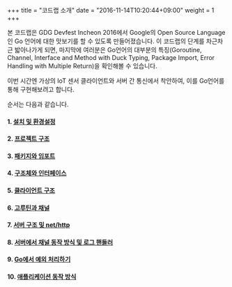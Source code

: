 +++
title = "코드랩 소개"
date = "2016-11-14T10:20:44+09:00"
weight = 1
+++

본 코드랩은 GDG Devfest Incheon 2016에서 Google의 Open Source Language인 Go 언어에 대한 맛보기를 할 수 있도록 만들어졌습니다.
이 코드랩의 단계를 차근차근 밟아나가게 되면, 마지막에 여러분은 Go언어의 대부분의 특징(Goroutine, Channel, Interface and Method with Duck Typing, Package Import, Error Handling with Multiple Return)을 확인해볼 수 있습니다.

이번 시간엔 가상의 IoT 센서 클라이언트와 서버 간 통신에서 착안하여, 이를 Go언어를 통해 구현해보려고 합니다.

순서는 다음과 같습니다.

#### 1. [설치 및 환경설정](/install-and-env)
#### 2. [프로젝트 구조](/project-structure)
#### 3. [패키지와 임포트](/package-and-import)
#### 4. [구조체와 인터페이스](/struct-and-interface)
#### 5. [클라이언트 구조](/client-structure)
#### 6. [고루틴과 채널](/goroutine-and-channel)
#### 7. [서버 구조 및 net/http](/server-structure-and-net-http)
#### 8. [서버에서 채널 동작 방식 및 로그 핸들러](/how-server-and-logger-works)
#### 9. [Go에서 예외 처리하기](/error-handling-in-go)
#### 10. [애플리케이션 동작 방식](/how-application-works)
